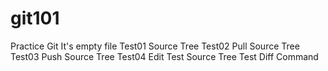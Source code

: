 # git101
Practice Git It's empty file
 Test01 Source Tree
 Test02 Pull Source Tree
 Test03 Push Source Tree
 Test04 Edit Test Source Tree
 Test Diff Command 
